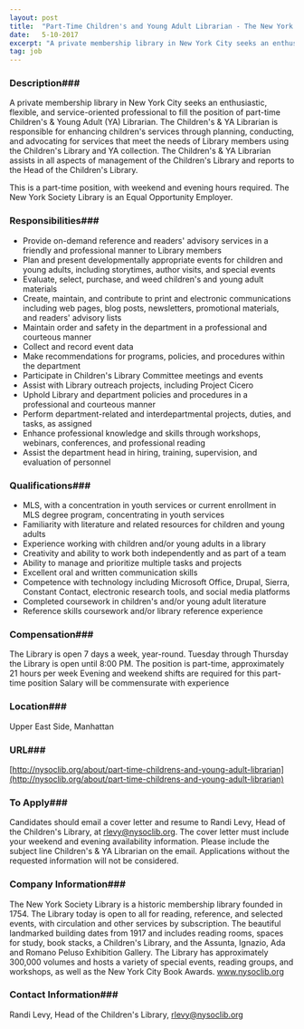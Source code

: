 ```yaml
---
layout: post
title:  "Part-Time Children's and Young Adult Librarian - The New York Society Library"
date:   5-10-2017
excerpt: "A private membership library in New York City seeks an enthusiastic, flexible, and service-oriented professional to fill the position of part-time Children's & Young Adult (YA) Librarian. The Children's & YA Librarian is responsible for enhancing children's services through planning, conducting, and advocating for services that meet the needs of..."
tag: job
---
```


### Description###

A private membership library in New York City seeks an enthusiastic, flexible, and service-oriented professional to fill the position of part-time Children's & Young Adult (YA) Librarian. The Children's & YA Librarian is responsible for enhancing children's services through planning, conducting, and advocating for services that meet the needs of Library members using the Children's Library and YA collection. The Children's & YA Librarian assists in all aspects of management of the Children's Library and reports to the Head of the Children's Library.

This is a part-time position, with weekend and evening hours required. The New York Society Library is an Equal Opportunity Employer.


### Responsibilities###

- Provide on-demand reference and readers' advisory services in a friendly and professional manner to Library members
- Plan and present developmentally appropriate events for children and young adults, including storytimes, author visits, and special events
- Evaluate, select, purchase, and weed children's and young adult materials
- Create, maintain, and contribute to print and electronic communications including web pages, blog posts, newsletters, promotional materials, and readers' advisory lists
- Maintain order and safety in the department in a professional and courteous manner
- Collect and record event data
- Make recommendations for programs, policies, and procedures within the department
- Participate in Children's Library Committee meetings and events
- Assist with Library outreach projects, including Project Cicero
- Uphold Library and department policies and procedures in a professional and courteous manner
- Perform department-related and interdepartmental projects, duties, and tasks, as assigned
- Enhance professional knowledge and skills through workshops, webinars, conferences, and professional reading
- Assist the department head in hiring, training, supervision, and evaluation of personnel


### Qualifications###

- MLS, with a concentration in youth services or current enrollment in MLS degree program, concentrating in youth services
- Familiarity with literature and related resources for children and young adults
- Experience working with children and/or young adults in a library
- Creativity and ability to work both independently and as part of a team
- Ability to manage and prioritize multiple tasks and projects
- Excellent oral and written communication skills
- Competence with technology including Microsoft Office, Drupal, Sierra, Constant Contact, electronic research tools, and social media platforms
- Completed coursework in children's and/or young adult literature
- Reference skills coursework and/or library reference experience


### Compensation###

The Library is open 7 days a week, year-round. Tuesday through Thursday the Library is open until 8:00 PM.      The position is part-time, approximately 21 hours per week     Evening and weekend shifts are required for this part-time position     Salary will be commensurate with experience


### Location###

Upper East Side, Manhattan


### URL###

[http://nysoclib.org/about/part-time-childrens-and-young-adult-librarian](http://nysoclib.org/about/part-time-childrens-and-young-adult-librarian)

### To Apply###

Candidates should email a cover letter and resume to Randi Levy, Head of the Children's Library, at rlevy@nysoclib.org. The cover letter must include your weekend and evening availability information. Please include the subject line Children's & YA Librarian on the email. Applications without the requested information will not be considered.


### Company Information###

The New York Society Library is a historic membership library founded in 1754. The Library today is open to all for reading, reference, and selected events, with circulation and other services by subscription. The beautiful landmarked building dates from 1917 and includes reading rooms, spaces for study, book stacks, a Children's Library, and the Assunta, Ignazio, Ada and Romano Peluso Exhibition Gallery. The Library has approximately 300,000 volumes and hosts a variety of special events, reading groups, and workshops, as well as the New York City Book Awards. www.nysoclib.org


### Contact Information###

Randi Levy, Head of the Children's Library, rlevy@nysoclib.org

